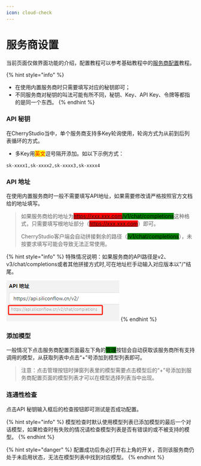 ```yaml
---
icon: cloud-check
---
```


# 服务商设置

当前页面仅做界面功能的介绍，配置教程可以参考基础教程中的[服务商配置](../../../pre-basic/providers/)教程。

{% hint style="info" %}
* 在使用内置服务商时只需要填写对应的秘钥即可；
* 不同服务商对秘钥的叫法可能有所不同，秘钥、Key、API Key、令牌等都指的是同一个东西。
{% endhint %}



### API 秘钥

在CherryStudio当中，单个服务商支持多Key轮询使用，轮询方式为从前到后列表循环的方式。

* 多Key用<mark style="color:red;">英文</mark>逗号隔开添加。如以下示例方式：

```
sk-xxxx1,sk-xxxx2,sk-xxxx3,sk-xxxx4
```



### API 地址

在使用内置服务商时一般不需要填写API地址，如果需要修改请严格按照官方文档给的地址填写。

> 如果服务商给的地址为<mark style="background-color:red;">https://xxx.xxx.com</mark><mark style="background-color:green;">/v1/chat/completions</mark>这种格式，只需要填写根地址部分（<mark style="background-color:red;">https://xxx.xxx.com</mark>）即可。
>
> CherryStudio客户端会自动拼接剩余的路径（<mark style="background-color:green;">/v1/chat/completions</mark>），未按要求填写可能会导致无法正常使用。

{% hint style="info" %}
特殊情况说明：如果服务商的API路径是v2、v3/chat/completions或者其他拼接方式时,可在地址栏手动输入对应版本以"/"结尾。

![](../../../.gitbook/assets/image.png)
{% endhint %}



### 添加模型

一般情况下点击服务商配置页面最左下角的<mark style="background-color:green;">管理</mark>按钮会自动获取该服务商所有支持调用的模型，从获取列表中点击“+”号添加到模型列表即可。

> 注意：点击管理按钮时弹窗列表里的模型需要点击模型后的“+”号添加到服务商配置页面的模型列表才可以在模型选择列表当中出现。



### 连通性检查

点击API 秘钥输入框后的检查按钮即可测试是否成功配置。

{% hint style="info" %}
模型检查时默认使用模型列表已添加模型的最后一个对话模型，如果检查时有失败的情况请检查模型列表是否有错误的或不被支持的模型。
{% endhint %}

{% hint style="danger" %}
配置成功后务必打开右上角的开关，否则该服务商仍处于未启用状态，无法在模型列表中找到对应模型。
{% endhint %}

